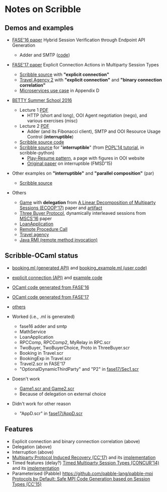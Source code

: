 # Notes on Scribble

## Demos and examples



* [FASE'16 paper](https://www.doc.ic.ac.uk/~rhu/scribble/index.html) Hybrid Session Verification through Endpoint API Generation
  - Adder and SMTP ([code](https://github.com/scribble/scribble-java/tree/master/scribble-demos/scrib/fase16/src/fase16))

* [FASE'17 paper](https://www.doc.ic.ac.uk/~rhu/scribble/explicit.html) Explicit Connection Actions in Multiparty Session Types
  - [Scribble source](https://github.com/rhu1/scribble-java/tree/rhu1-res/f17/scribble-f17/src/test/scrib/f17/paper) with **"explicit connection"**
  - [Travel Agency 2](https://github.com/rhu1/scribble-java/blob/rhu1-res/f17/scribble-f17/src/test/scrib/f17/travel/shchan/Travel3.scr) with **"explicit connection"** and **"binary connection correlation"**
  - [Microservices use case](https://github.com/rhu1/scribble-java/blob/rhu1-res/f17/scribble-f17/src/test/scrib/f17/paper/AppD.scr) in Appendix D

* [BETTY Summer School 2016](http://summerschool2016.behavioural-types.eu/)
  - Lecture 1 [PDF](http://summerschool2016.behavioural-types.eu/programme/betty16a.pdf)
    - HTTP (short and long), OOI Agent negotiation (nego), and various exercises (misc)
  - Lecture 2 [PDF](http://summerschool2016.behavioural-types.eu/programme/betty16b.pdf)
    - Adder (and its Fibonacci client), SMTP and OOI Resource Usage Control (**interruptible**)
  - [Scribble source code](https://github.com/scribble/scribble-java/tree/master/scribble-demos/scrib/betty16/src/betty16)
  - [Scribble source](https://github.com/scribble/scribble-python/blob/master/test/popl14/ResourceControl.scr)  for "**interruptible**" (from [POPL'14 tutorial](http://popl.mpi-sws.org/2014/tutorials2.html#session), in scribble-python)
    - [Play-Resume pattern](https://confluence.oceanobservatories.org/display/CIDev/Resource+Control+in+Scribble), a page with figures in OOI website
    - [Original paper](http://mrg.doc.ic.ac.uk/publications/practical-interruptible-conversations-distributed-dynamic-verification-with-multiparty-session-types-and-python/) on interruptible (FMSD'15)

* Other examples on **"interruptible"** and **"parallel composition"** (par)
  - [Scribble source](https://github.com/rumineykova/scribble-java/tree/master/extensions/monitor-rest/src/test/resources/scribble/examples)

* Others
  - [Game](https://github.com/scribble/scribble-java/tree/master/scribble-demos/scrib/game/src/game) with **delegation** from [A Linear Decomposition of Multiparty Sessions (ECOOP'17)](http://mrg.doc.ic.ac.uk/publications/a-linear-decomposition-of-multiparty-sessions-for-safe-distributed-programming/) paper and [artifact](https://www.doc.ic.ac.uk/~ascalas/mpst-linear/)
  - [Three Buyer Protocol](https://github.com/scribble/scribble-java/blob/master/scribble-demos/scrib/threebuyer/src/threebuyer/ThreeBuyer.scr), dynamically interleaved sessions from [MSCS'16](http://mrg.doc.ic.ac.uk/publications/global-progress-for-dynamically-interleaved-multiparty-sessions/) paper
  - [LoanApplication](https://github.com/scribble/scribble-java/tree/master/scribble-demos/scrib/loan/src/loan)
  - [Remote Procedure Call](https://github.com/scribble/scribble-java/tree/master/scribble-demos/scrib/rpc/src/rpc)
  - [Travel agency](https://github.com/scribble/scribble-java/tree/master/scribble-demos/scrib/travel/src/travel)
  - [Java RMI (remote method invocation)](https://github.com/scribble/scribble-java/tree/master/scribble-demos/scrib/bettybook/src/bettybook/math/rmi)


## Scribble-OCaml status

- [booking.ml (generated API)](https://github.com/keigoi/session-ocaml/blob/multiparty/examples/booking_example.ml) and [booking_example.ml (user code)](https://github.com/keigoi/session-ocaml/blob/multiparty/examples/booking.ml)
- [explicit connection (API)](https://github.com/keigoi/session-ocaml/blob/multiparty/examples/explicit_connection.ml) and [example code](https://github.com/keigoi/session-ocaml/blob/multiparty/examples/explicit_connection_example.ml)
- [OCaml code generated from FASE'16](https://github.com/keigoi/session-ocaml/tree/multiparty/examples/fase16)
- [OCaml code generated from FASE'17](https://github.com/keigoi/session-ocaml/tree/multiparty/examples/fase17)
- [others](https://github.com/keigoi/session-ocaml/tree/multiparty/examples/others)


- Worked (i.e., .ml is generated)
  - fase16 adder and smtp
  - MathService
  - LoanApplication
  - RPCComp, RPCComp2, MyRelay in RPC.scr
  - TwoBuyer, TwoBuyerChoice, Proto in ThreeBuyer.scr
  - Booking in Travel.scr
  - BookingExp in Travel.scr
  - Travel2.scr in FASE'17
  - "OptionalDynamicThirdParty" and "P2" in [fase17/Sec1.scr](https://github.com/rhu1/scribble-java/blob/rhu1-res/f17/scribble-f17/src/test/scrib/f17/paper/Sec1.scr)

- Doesn't work

  - [Game1.scr and Game2.scr](https://github.com/scribble/scribble-java/tree/master/scribble-demos/scrib/game/src/game)
  - Because of delegation on external choice

- Didn't work for other reason
  - "AppD.scr" in [fase17/AppD.scr](https://github.com/rhu1/scribble-java/blob/rhu1-res/f17/scribble-f17/src/test/scrib/f17/paper/AppD.scr)

  

## Features

* Explicit connection and binary connection correlation (above)
* Delegation (above)
* Interruption (above)
* [Multiparty Protocol Induced Recovery (CC'17)](http://mrg.doc.ic.ac.uk/publications/let-it-recover-multiparty-protocol-induced-recovery/) and its [implementation](https://gitlab.doc.ic.ac.uk/rn710/codeINspire)
* Timed features (delay?) [Timed Multiparty Session Types (CONCUR'14)](http://mrg.doc.ic.ac.uk/publications/timed-multiparty-session-types/) and its [implementation](https://www.doc.ic.ac.uk/~lbocchi/TimeApp.html)
* Parameterised (Pabble) https://github.com/pabble-lang/pabble-mpi [Protocols by Default: Safe MPI Code Generation based on Session Types (CC'15)](http://mrg.doc.ic.ac.uk/publications/safe-mpi-code-generation-based-on-session-types/)
